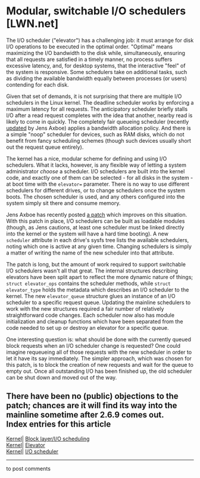 # Modular, switchable I/O schedulers [LWN.net]

The I/O scheduler ("elevator") has a challenging job: it must arrange for disk I/O operations to be executed in the optimal order. "Optimal" means maximizing the I/O bandwidth to the disk while, simultaneously, ensuring that all requests are satisfied in a timely manner, no process suffers excessive latency, and, for desktop systems, that the interactive "feel" of the system is responsive. Some schedulers take on additional tasks, such as dividing the available bandwidth equally between processes (or users) contending for each disk. 

Given that set of demands, it is not surprising that there are multiple I/O schedulers in the Linux kernel. The deadline scheduler works by enforcing a maximum latency for all requests. The anticipatory scheduler briefly stalls I/O after a read request completes with the idea that another, nearby read is likely to come in quickly. The completely fair queueing scheduler (recently [updated](/Articles/101029/) by Jens Axboe) applies a bandwidth allocation policy. And there is a simple "noop" scheduler for devices, such as RAM disks, which do not benefit from fancy scheduling schemes (though such devices usually short out the request queue entirely). 

The kernel has a nice, modular scheme for defining and using I/O schedulers. What it lacks, however, is any flexible way of letting a system administrator _choose_ a scheduler. I/O schedulers are built into the kernel code, and exactly one of them can be selected - for all disks in the system - at boot time with the `elevator=` parameter. There is no way to use different schedulers for different drives, or to change schedulers once the system boots. The chosen scheduler is used, and any others configured into the system simply sit there and consume memory. 

Jens Axboe has recently posted [a patch](/Articles/102593/) which improves on this situation. With this patch in place, I/O schedulers can be built as loadable modules (though, as Jens cautions, at least one scheduler must be linked directly into the kernel or the system will have a hard time booting). A new `scheduler` attribute in each drive's sysfs tree lists the available schedulers, noting which one is active at any given time. Changing schedulers is simply a matter of writing the name of the new scheduler into that attribute. 

The patch is long, but the amount of work required to support switchable I/O schedulers wasn't all that great. The internal structures describing elevators have been split apart to reflect the more dynamic nature of things; `struct elevator_ops` contains the scheduler methods, while `struct elevator_type` holds the metadata which describes an I/O scheduler to the kernel. The new `elevator_queue` structure glues an instance of an I/O scheduler to a specific request queue. Updating the mainline schedulers to work with the new structures required a fair number of relatively straightforward code changes. Each scheduler now also has module initialization and cleanup functions which have been separated from the code needed to set up or destroy an elevator for a specific queue. 

One interesting question is: what should be done with the currently queued block requests when an I/O scheduler change is requested? One could imagine requeueing all of those requests with the new scheduler in order to let it have its say immediately. The simpler approach, which was chosen for this patch, is to block the creation of new requests and wait for the queue to empty out. Once all outstanding I/O has been finished up, the old scheduler can be shut down and moved out of the way. 

There have been no (public) objections to the patch; chances are it will find its way into the mainline sometime after 2.6.9 comes out.  
Index entries for this article  
---  
[Kernel](/Kernel/Index)| [Block layer/I/O scheduling](/Kernel/Index#Block_layer-IO_scheduling)  
[Kernel](/Kernel/Index)| [Elevator](/Kernel/Index#Elevator)  
[Kernel](/Kernel/Index)| [I/O scheduler](/Kernel/Index#IO_scheduler)  
  


* * *

to post comments 
